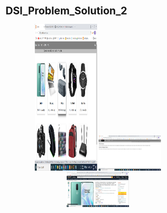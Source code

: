 # DSI_Problem_Solution_2
<p align="center">
  <img src="/Result_Image/HomePage1.png" width="170" height="400">
  <img src="/Result_Image/NewsPage.png" width="170">
  <img src="/Result_Image/ClickingImage.png" width="170">
  </p>
